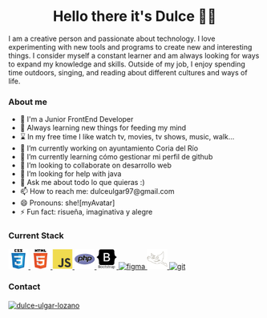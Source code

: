 <h1 align="center"> Hello there it's Dulce  👋😊</h1> 

I am a creative person and passionate about technology. I love experimenting with new tools and programs to create new and interesting things. I consider myself a constant learner and am always looking for ways to expand my knowledge and skills. Outside of my job, I enjoy spending time outdoors, singing, and reading about different cultures and ways of life.

<h3 align="left">About me</h3>
 <div <img src="https://github.com/DulceUlgar/dulceulgar/assets/133334486/ec65e58a-6941-4f72-b382-df07d4990f2d" alt="mi avatar"></div>

<ul>
  <li>👩 I'm a Junior FrontEnd Developer</li>
  <li>🧠 Always learning new things for feeding my mind</li>
  <li>⌛ In my free time I like watch tv, movies, tv shows, music, walk...</li>
  <li>🔭 I’m currently working on ayuntamiento Coria del Río</li>
<li> 🌱 I’m currently learning cómo gestionar mi perfil de github</li>
<li>👯 I’m looking to collaborate on desarrollo web</li>
<li> 🤔 I’m looking for help with java </li>
<li> 💬 Ask me about todo lo que quieras :) </li>
<li> 📫 How to reach me: dulceulgar97@gmail.com</li>
<li>😄 Pronouns: she![myAvatar]</li>
<li>⚡ Fun fact: risueña, imaginativa y alegre</li>
</ul>
 
  
 <h3 align="left">Current Stack</h3>
<p align="left"> <a href="https://www.w3schools.com/css/" target="_blank" rel="noreferrer"> <img src="https://raw.githubusercontent.com/devicons/devicon/master/icons/css3/css3-original-wordmark.svg" alt="css3" width="40" height="40"/> </a> <a href="https://www.w3.org/html/" target="_blank" rel="noreferrer"> <img src="https://raw.githubusercontent.com/devicons/devicon/master/icons/html5/html5-original-wordmark.svg" alt="html5" width="40" height="40"/> </a> <a href="https://developer.mozilla.org/en-US/docs/Web/JavaScript" target="_blank" rel="noreferrer"> <img src="https://raw.githubusercontent.com/devicons/devicon/master/icons/javascript/javascript-original.svg" alt="javascript" width="40" height="40"/> </a> <a href="https://www.php.net" target="_blank" rel="noreferrer"> <img src="https://raw.githubusercontent.com/devicons/devicon/master/icons/php/php-original.svg" alt="php" width="40" height="40"/> </a> <a href="https://getbootstrap.com" target="_blank" rel="noreferrer"> <img src="https://raw.githubusercontent.com/devicons/devicon/master/icons/bootstrap/bootstrap-plain-wordmark.svg" alt="bootstrap" width="40" height="40"/> </a> <a href="https://www.figma.com/" target="_blank" rel="noreferrer"> <img src="https://www.vectorlogo.zone/logos/figma/figma-icon.svg" alt="figma" width="40" height="40"/> </a>
<a href="https://www.gimp.com/en" target="_blank" rel="noreferrer"> <img src="https://raw.githubusercontent.com/devicons/devicon/master/icons/gimp/gimp-line.svg" alt="gimp" width="40" height="40"/> </a><a href="https://git-scm.com/" target="_blank" rel="noreferrer"> <img src="https://www.vectorlogo.zone/logos/git-scm/git-scm-icon.svg" alt="git" width="40" height="40"/> </a> </p>

  
  
  <h3 align="left"> Contact </h3>
   
   <p align="left">
   <a href="[https://www.linkedin.com/in/dulce-ulgar-lozano-55127717a/]" target="blank"><img align="center" src="https://raw.githubusercontent.com/rahuldkjain/github-profile-readme-generator/master/src/images/icons/Social/linked-in-alt.svg" alt="dulce-ulgar-lozano" height="30" width="40" /></a>
</p>
   
   
  
  
